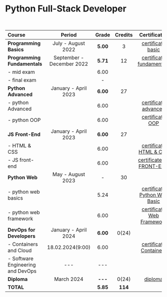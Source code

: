 # Python Full-Stack Developer

<br>

| Course                            |          Period           |  Grade   |   Credits    |          Certificates          |   GitHubRepo    |
|:----------------------------------|:-------------------------:|:--------:|:------------:|:------------------------------:|:---------------:|
| **Programming Basics**            |    July - August 2022     | **5.00** |      3       |      [certificate basic]       |                 |
| **Programming Fundamentals**      | September - December 2022 | **5.71** |      12      |   [certificate fundamentals]   | [fundamentals]  |
| - mid exam                        |                           |   6.00   |              |                                |                 |
| - final exam                      |                           |    -     |              |                                |                 |
| **Python Advanced**               |   January - April 2023    | **6.00** |      27      |                                |                 |
| - python Advanced                 |                           |   6.00   |              |     [certificate advanced]     |   [advanced]    |
| - python OOP                      |                           |   6.00   |              |       [certificate OOP]        |      [OOP]      |
| **JS Front-End**                  |   January - April 2023    | **6.00** |      27      |                                |                 |
| - HTML & CSS                      |                           |   6.00   |              |    [certificate HTML & CSS]    |  [HTML & CSS]   |
| - JS front-end                    |                           |   6.00   |              |   [certificate JS FRONT-END]   |  [JS Font-End]  |
| **Python Web**                    |     May - August 2023     |    -     |      30      |                                |                 |
| - python web basics               |                           |   5.24   |              | [certificate Python Web Basic] |   [web basic]   |
| - python web framework            |                           |   6.00   |              |  [certificate Web Framework]   | [final project] |
| **DevOps for Developers**         |   January - April 2024    | **6.00** |    0(24)     |                                |                 |
| - Containers and Cloud            |     18.02.2024(9:00)      |   6.00   |              |    [certificate Containers]    |  [containers]   |
| - Software Engineering and DevOps |     ---                   |   ---    |              |                                |                 |
| **Diploma**                       |   March 2024              | **---**  |    0(24)     |      [diploma]                 |                 |
| **TOTAL**                         |                           | **5.85** |   **114**    |                                |                 |


[fundamentals]: https://github.com/Ertan40/Programming-Fundamentals-Python-Sept-2022

[advanced]: https://github.com/Ertan40/Python-Advanced-SoftUni

[OOP]: https://github.com/Ertan40/Python_OOP_SoftUni

[HTML & CSS]: https://github.com/Ertan40/html-and-css-softuni

[web basic]: https://github.com/Ertan40/Python_Web_Basics

[JS Font-End]: https://github.com/Ertan40/Js-Front-End-Softuni

[web framework]: https://github.com/Ertan40/Python_Web_Framework

[containers]: https://github.com/Ertan40/Containers_and_Cloud_SoftUni

[certificate basic]:https://softuni.bg/certificates/details/137910/5fc7b793

[certificate fundamentals]: https://softuni.bg/certificates/details/148794/32086962

[certificate advanced]: https://softuni.bg/certificates/details/169525/740b66ae

[certificate HTML & CSS]: https://softuni.bg/certificates/details/190826/5096d176

[certificate OOP]: https://softuni.bg/certificates/details/168177/53869d11

[certificate JS FRONT-END]: https://softuni.bg/certificates/details/199327/6a15f9fa

[certificate Python Web Basic]: https://softuni.bg/certificates/details/185085/7698bda1

[certificate Web Framework]:https://softuni.bg/certificates/details/182387/4858648b

[final project]:https://github.com/Ertan40/Course_project

[certificate Containers]: https://softuni.bg/certificates/details/207045/3037c784

[diploma]: https://softuni.bg/certificates/details/208771/4949420d

